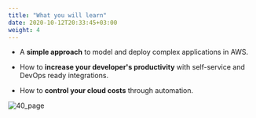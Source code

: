 ```yaml
---
title: "What you will learn"
date: 2020-10-12T20:33:45+03:00
weight: 4
---
```


* A __simple approach__ to model and deploy complex applications in AWS.

* How to __increase your developer's productivity__ with self-service and DevOps ready integrations.

* How to __control your cloud costs__ through automation.

 ![40_page](/images/intro/graduate.png)
